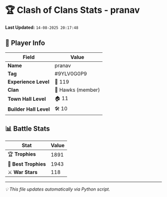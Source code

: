 # 🏆 Clash of Clans Stats - pranav

**Last Updated:** `14-08-2025 20:17:48`

## 👤 Player Info
| Field | Value |
|-------|-------|
| **Name** | pranav |
| **Tag** | #9YLV0G0P9 |
| **Experience Level** | 🎯 119 |
| **Clan** | 🏰 Hawks (member) |
| **Town Hall Level** | 🏠 11 |
| **Builder Hall Level** | 🛠️ 10 |

## 📊 Battle Stats
| Stat | Value |
|------|-------|
| 🏆 **Trophies** | 1891 |
| 🏅 **Best Trophies** | 1943 |
| ⚔️ **War Stars** | 118 |

---
*💡 This file updates automatically via Python script.*
